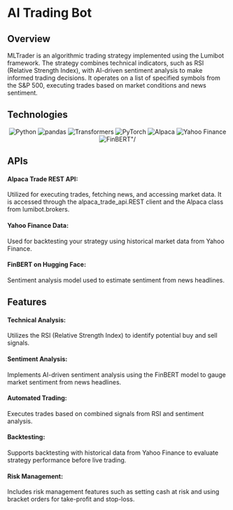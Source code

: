 # AI Trading Bot

## Overview

MLTrader is an algorithmic trading strategy implemented using the Lumibot framework. The strategy combines technical indicators, such as RSI (Relative Strength Index), with AI-driven sentiment analysis to make informed trading decisions. It operates on a list of specified symbols from the S&P 500, executing trades based on market conditions and news sentiment.



## Technologies

  <p align="center">
  <img src="https://img.shields.io/badge/Python-3776AB?style=for-the-badge&logo=python&logoColor=white" alt="Python"/>
  <img src="https://img.shields.io/badge/pandas-150458?style=for-the-badge&logo=pandas&logoColor=white" alt="pandas"/>
  <img src="https://img.shields.io/badge/Transformers-FF5733?style=for-the-badge&logo=transformers&logoColor=white" alt="Transformers"/>
  <img src="https://img.shields.io/badge/PyTorch-EE4C2C?style=for-the-badge&logo=pytorch&logoColor=white" alt="PyTorch"/>
  <img src="https://img.shields.io/badge/Alpaca-000000?style=for-the-badge&logo=alpaca&logoColor=white" alt="Alpaca"/>
  <img src="https://img.shields.io/badge/Yahoo_Finance-720E9E?style=for-the-badge&logo=yahoo&logoColor=white" alt="Yahoo Finance"/>
  <img src="https://img.shields.io/badge/FinBERT-0091EA?style=for-the-badge&logoColor=white" alt = FinBERT"/>
</p> 


## APIs

  #### Alpaca Trade REST API: 
  Utilized for executing trades, fetching news, and accessing market data. It is accessed through the alpaca_trade_api.REST client and the Alpaca class from lumibot.brokers. 

  #### Yahoo Finance Data:
  Used for backtesting your strategy using historical market data from Yahoo Finance.

 #### FinBERT on Hugging Face:
  Sentiment analysis model used to estimate sentiment from news headlines.

## Features

  #### Technical Analysis: 
  Utilizes the RSI (Relative Strength Index) to identify potential buy and sell signals.
  #### Sentiment Analysis: 
  Implements AI-driven sentiment analysis using the FinBERT model to gauge market sentiment from news headlines.
  #### Automated Trading: 
  Executes trades based on combined signals from RSI and sentiment analysis.
  #### Backtesting: 
  Supports backtesting with historical data from Yahoo Finance to evaluate strategy performance before live trading.
  #### Risk Management: 
  Includes risk management features such as setting cash at risk and using bracket orders for take-profit and stop-loss.
